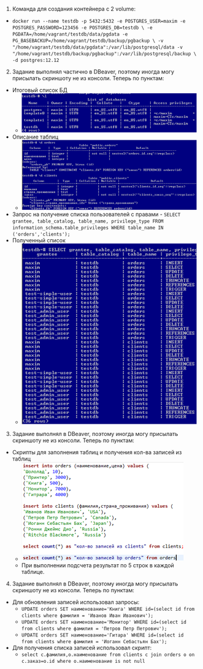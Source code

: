 1. Команда для создания контейнера с 2 volume:
  * ``docker run --name testdb -p 5432:5432 -e POSTGRES_USER=maxim -e POSTGRES_PASSWORD=123456 -e POSTGRES_DB=testdb \
-e PGDATA=/home/vagrant/testdb/data/pgdata -e PG_BASEBACKUP=/home/vagrant/testdb/backup/pgbackup \
-v "/home/vagrant/testdb/data/pgdata":/var/lib/postgresql/data -v "/home/vagrant/testdb/backup/pgbackup":/var/lib/postgresql/backup \
-d postgres:12.12``
2. Задание выполнял частично в DBeaver, поэтому иногда могу присылать скриншоту не из консоли. Теперь по пунктам:
  * Итоговый список БД
    * ![task2-1](https://github.com/Atlipoka/devops_netology/blob/main/Database/lecture2/task2-1.png)
  * Описание таблиц
    * ![task2-2](https://github.com/Atlipoka/devops_netology/blob/main/Database/lecture2/task2-2.png)
  * Запрос на получение списка пользователей с правами - ``SELECT grantee, table_catalog, table_name, privilege_type FROM information_schema.table_privileges WHERE table_name IN ('orders','clients');``
  * Полученный список
    * ![task2-4](https://github.com/Atlipoka/devops_netology/blob/main/Database/lecture2/task2-4.png)
3. Задание выполнял в DBeaver, поэтому иногда могу присылать скриншоту не из консоли. Теперь по пунктам:
  * Скрипты для заполнения таблиц и получения кол-ва записей из таблиц
    * ![task3-1](https://github.com/Atlipoka/devops_netology/blob/main/Database/lecture2/task3-1.png)
    * При выполнении подсчета результат по 5 строк в каждой таблице.
4. Задание выполнял в DBeaver, поэтому иногда могу присылать скриншоту не из консоли. Теперь по пунктам:
  * Для обновления записей использовал запросы:
    * ``UPDATE orders SET наименование='Книга' WHERE id=(select id from clients where фамилия = 'Иванов Иван Иванович');``
    * ``UPDATE orders SET наименование='Монитор' WHERE id=(select id from clients where фамилия = 'Петров Петр Петрович');``
    * ``UPDATE orders SET наименование='Гитара' WHERE id=(select id from clients where фамилия = 'Иоганн Себастьян Бах');``
  * Для получения списка записей использовал скрипт:
    * ``select c.фамилия,o.наименование from clients c
        join orders o on c.заказ=o.id
        where o.наименование is not null``
 
